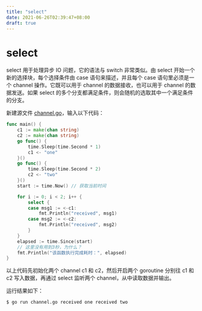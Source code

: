 ```yaml
---
title: "select"
date: 2021-06-26T02:39:47+08:00
draft: true
---
```


# select

select 用于处理异步 IO 问题，它的语法与 switch 非常类似。由 select 开始一个新的选择块，每个选择条件由 case 语句来描述，并且每个 case 语句里必须是一个 channel 操作。它既可以用于 channel
的数据接收，也可以用于 channel 的数据发送。如果 select 的多个分支都满足条件，则会随机的选取其中一个满足条件的分支。

新建源文件 [channel.go](channel.go)，输入以下代码：

```go
func main() {
	c1 := make(chan string)
	c2 := make(chan string)
	go func() {
		time.Sleep(time.Second * 1)
		c1 <- "one"
	}()
	go func() {
		time.Sleep(time.Second * 2)
		c2 <- "two"
	}()
	start := time.Now() // 获取当前时间

	for i := 0; i < 2; i++ {
		select {
		case msg1 := <-c1:
			fmt.Println("received", msg1)
		case msg2 := <-c2:
			fmt.Println("received", msg2)
		}
	}
	elapsed := time.Since(start)
	// 这里没有用到3秒，为什么？
	fmt.Println("该函数执行完成耗时：", elapsed)
}
```

以上代码先初始化两个 channel c1 和 c2，然后开启两个 goroutine 分别往 c1 和 c2 写入数据，再通过 select 监听两个 channel，从中读取数据并输出。

运行结果如下：
```shell
$ go run channel.go received one received two
```
